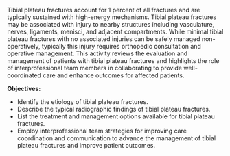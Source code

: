 Tibial plateau fractures account for 1 percent of all fractures and are typically sustained with high-energy mechanisms. Tibial plateau fractures may be associated with injury to nearby structures including vasculature, nerves, ligaments, menisci, and adjacent compartments. While minimal tibial plateau fractures with no associated injuries can be safely managed non-operatively, typically this injury requires orthopedic consultation and operative management. This activity reviews the evaluation and management of patients with tibial plateau fractures and highlights the role of interprofessional team members in collaborating to provide well-coordinated care and enhance outcomes for affected patients.

**Objectives:**
- Identify the etiology of tibial plateau fractures. 
- Describe the typical radiographic findings of tibial plateau fractures.
- List the treatment and management options available for tibial plateau fractures. 
- Employ interprofessional team strategies for improving care coordination and communication to advance the management of tibial plateau fractures and improve patient outcomes.